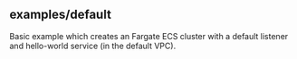 ## examples/default

Basic example which creates an Fargate ECS cluster with a default listener and hello-world service (in the default VPC).
